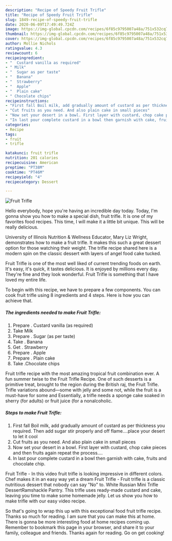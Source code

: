```yaml
---
description: "Recipe of Speedy Fruit Trifle"
title: "Recipe of Speedy Fruit Trifle"
slug: 1849-recipe-of-speedy-fruit-trifle
date: 2020-06-09T17:49:49.724Z
image: https://img-global.cpcdn.com/recipes/6f85c9795007a48a/751x532cq70/fruit-trifle-recipe-main-photo.jpg
thumbnail: https://img-global.cpcdn.com/recipes/6f85c9795007a48a/751x532cq70/fruit-trifle-recipe-main-photo.jpg
cover: https://img-global.cpcdn.com/recipes/6f85c9795007a48a/751x532cq70/fruit-trifle-recipe-main-photo.jpg
author: Mollie Nichols
ratingvalue: 4.3
reviewcount: 6
recipeingredient:
- "  Custard vanilla as required"
- " Milk"
- "  Sugar as per taste"
- "  Banana"
- "  Strawberry"
- "  Apple"
- "  Plain cake"
- " Chocolate chips"
recipeinstructions:
- "First fall Boil milk, add gradually amount of custard as per thickness you required. Then add sugar stir properly and off flame....place your desert to let it cool"
- "Cut fruits as you need. And also plain cake in small pieces"
- "Now set your desert in a bowl. First layer with custard, chop cake pieces and then fruits again repeat the process...."
- "In last pour complete custard in a bowl then garnish with cake, fruits and chocolate chip."
categories:
- Recipe
tags:
- fruit
- trifle

katakunci: fruit trifle 
nutrition: 201 calories
recipecuisine: American
preptime: "PT38M"
cooktime: "PT46M"
recipeyield: "4"
recipecategory: Dessert

---
```



![Fruit Trifle](https://img-global.cpcdn.com/recipes/6f85c9795007a48a/751x532cq70/fruit-trifle-recipe-main-photo.jpg)

Hello everybody, hope you're having an incredible day today. Today, I'm gonna show you how to make a special dish, fruit trifle. It is one of my favorites food recipes. This time, I will make it a little bit unique. This will be really delicious.

University of Illinois Nutrition &amp; Wellness Educator, Mary Liz Wright, demonstrates how to make a fruit trifle. It makes this such a great dessert option for those watching their weight. The trifle recipe shared here is a modern spin on the classic dessert with layers of angel food cake tucked.

Fruit Trifle is one of the most well liked of current trending foods on earth. It's easy, it's quick, it tastes delicious. It is enjoyed by millions every day. They're fine and they look wonderful. Fruit Trifle is something that I have loved my entire life.


To begin with this recipe, we have to prepare a few components. You can cook fruit trifle using 8 ingredients and 4 steps. Here is how you can achieve that.

<!--inarticleads1-->

##### The ingredients needed to make Fruit Trifle:

1. Prepare  . Custard vanilla (as required)
1. Take  Milk
1. Prepare  . Sugar (as per taste)
1. Take  . Banana
1. Get  . Strawberry
1. Prepare  . Apple
1. Prepare  . Plain cake
1. Take  .Chocolate chips


Fruit trifle recipe with the most amazing tropical fruit combination ever. A fun summer twise to the Fruit Trifle Recipe. One of such desserts is a primitive treat, brought to the region during the British raj, the Fruit Trifle. Trifle variations abound—some with jelly and some not, while the fruit is a must-have for some and Essentially, a trifle needs a sponge cake soaked in sherry (for adults) or fruit juice (for a nonalcoholic. 

<!--inarticleads2-->

##### Steps to make Fruit Trifle:

1. First fall Boil milk, add gradually amount of custard as per thickness you required. Then add sugar stir properly and off flame....place your desert to let it cool
1. Cut fruits as you need. And also plain cake in small pieces
1. Now set your desert in a bowl. First layer with custard, chop cake pieces and then fruits again repeat the process....
1. In last pour complete custard in a bowl then garnish with cake, fruits and chocolate chip.


Fruit Trifle - In this video fruit trifle is looking impressive in different colors. Chef makes it in an easy way yet a dream Fruit Trifle - Fruit trifle is a classic nutritious dessert that nobody can say &#34;No&#34; to. White Russian Mini Trifle DessertRamshackle Pantry. This trifle uses ready-made custard and cake, leaving you time to make some homemade jelly. Let us show you how to make trifle with our easy video recipe. 

So that's going to wrap this up with this exceptional food fruit trifle recipe. Thanks so much for reading. I am sure that you can make this at home. There is gonna be more interesting food at home recipes coming up. Remember to bookmark this page in your browser, and share it to your family, colleague and friends. Thanks again for reading. Go on get cooking!
